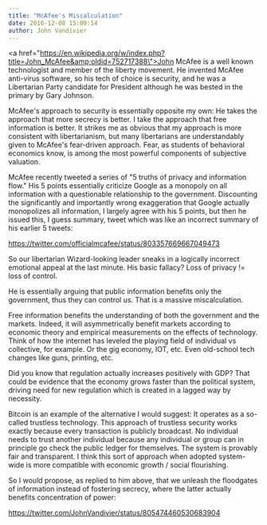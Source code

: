 ```yaml
---
title: "McAfee's Miscalculation"
date: 2016-12-08 15:00:14
author: John Vandivier
---
```




<a href=\"https://en.wikipedia.org/w/index.php?title=John_McAfee&amp;oldid=752717388\">John McAfee</a> is a well known technologist and member of the liberty movement. He invented McAfee anti-virus software, so his tech of choice is security, and he was a Libertarian Party candidate for President although he was bested in the primary by Gary Johnson.

McAfee's approach to security is essentially opposite my own: He takes the approach that more secrecy is better. I take the approach that free information is better. It strikes me as obvious that my approach is more consistent with libertarianism, but many libertarians are understandably given to McAfee's fear-driven approach. Fear, as students of behavioral economics know, is among the most powerful components of subjective valuation.

McAfee recently tweeted a series of \"5 truths of privacy and information flow.\" His 5 points essentially criticize Google as a monopoly on all information with a questionable relationship to the government. Discounting the significantly and importantly wrong exaggeration that Google actually monopolizes all information, I largely agree with his 5 points, but then he issued this, I guess summary, tweet which was like an incorrect summary of his earlier 5 tweets:

https://twitter.com/officialmcafee/status/803357669667049473

So our libertarian Wizard-looking leader sneaks in a logically incorrect emotional appeal at the last minute. His basic fallacy? Loss of privacy != loss of control.

He is essentially arguing that public information benefits only the government, thus they can control us. That is a massive miscalculation.

Free information benefits the understanding of both the government and the markets. Indeed, it will asymmetrically benefit markets according to economic theory and empirical measurements on the effects of technology. Think of how the internet has leveled the playing field of individual vs collective, for example. Or the gig economy, IOT, etc. Even old-school tech changes like guns, printing, etc.

Did you know that regulation actually increases positively with GDP? That could be evidence that the economy grows faster than the political system, driving need for new regulation which is created in a lagged way by necessity.

Bitcoin is an example of the alternative I would suggest: It operates as a so-called trustless technology. This approach of trustless security works exactly because every transaction is publicly broadcast. No individual needs to trust another individual because any individual or group can in principle go check the public ledger for themselves. The system is provably fair and transparent. I think this sort of approach when adopted system-wide is more compatible with economic growth / social flourishing.

So I would propose, as replied to him above, that we unleash the floodgates of information instead of fostering secrecy, where the latter actually benefits concentration of power:

https://twitter.com/JohnVandivier/status/805474460530683904

&nbsp;